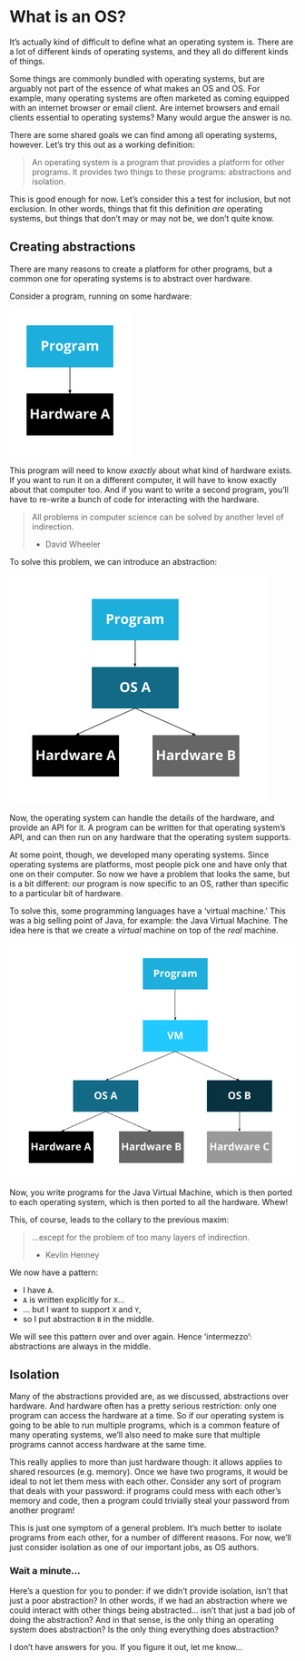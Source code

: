 # What is an OS?

It’s actually kind of difficult to define what an operating system is. There
are a lot of different kinds of operating systems, and they all do different
kinds of things.

Some things are commonly bundled with operating systems, but are arguably not
part of the essence of what makes an OS and OS. For example, many operating
systems are often marketed as coming equipped with an internet browser or email
client. Are internet browsers and email clients essential to operating systems?
Many would argue the answer is no.

There are some shared goals we can find among all operating systems, however.
Let’s try this out as a working definition:

> An operating system is a program that provides a platform for other
> programs. It provides two things to these programs: abstractions and
> isolation.

This is good enough for now. Let’s consider this a test for inclusion,
but not exclusion. In other words, things that fit this definition
_are_ operating systems, but things that don’t may or may not be,
we don’t quite know.

## Creating abstractions

There are many reasons to create a platform for other programs, but a
common one for operating systems is to abstract over hardware.

Consider a program, running on some hardware:

<img alt="program on hardware" class="center" src="assets/program_hardware.png" />

This program will need to know _exactly_ about what kind of hardware exists.
If you want to run it on a different computer, it will have to know exactly
about that computer too. And if you want to write a second program, you’ll
have to re-write a bunch of code for interacting with the hardware.

> All problems in computer science can be solved by another level of
> indirection.
>
> - David Wheeler

To solve this problem, we can introduce an abstraction:

<img alt="program on os on hardware" class="center" src="assets/program_os_hardware.png" />

Now, the operating system can handle the details of the hardware, and provide
an API for it. A program can be written for that operating system’s API, and
can then run on any hardware that the operating system supports.

At some point, though, we developed many operating systems. Since operating
systems are platforms, most people pick one and have only that one on their
computer. So now we have a problem that looks the same, but is a bit
different: our program is now specific to an OS, rather than specific to
a particular bit of hardware.

To solve this, some programming languages have a ‘virtual machine.’ This
was a big selling point of Java, for example: the Java Virtual Machine.
The idea here is that we create a _virtual_ machine on top of the _real_
machine.

<img alt="program on vm " class="center" src="assets/program_vm_os_hardware.png" />

Now, you write programs for the Java Virtual Machine, which is then ported
to each operating system, which is then ported to all the hardware. Whew!

This, of course, leads to the collary to the previous maxim:

> ...except for the problem of too many layers of indirection.
>
> - Kevlin Henney

We now have a pattern:

* I have `A`.
* `A` is written explicitly for `X`...
* ... but I want to support `X` and `Y`,
* so I put abstraction `B` in the middle.

We will see this pattern over and over again. Hence ‘intermezzo’: abstractions
are always in the middle.

## Isolation

Many of the abstractions provided are, as we discussed, abstractions over
hardware. And hardware often has a pretty serious restriction: only one
program can access the hardware at a time. So if our operating system is going
to be able to run multiple programs, which is a common feature of many
operating systems, we’ll also need to make sure that multiple programs cannot
access hardware at the same time.

This really applies to more than just hardware though: it allows applies to
shared resources (e.g. memory). Once we have two programs, it would
be ideal to not let them mess with each other. Consider any sort of program that
deals with your password: if programs could mess with each other’s memory
and code, then a program could trivially steal your password from another program!

This is just one symptom of a general problem. It’s much better to isolate
programs from each other, for a number of different reasons. For now, we’ll
just consider isolation as one of our important jobs, as OS authors.

### Wait a minute...

Here’s a question for you to ponder: if we didn’t provide isolation, isn’t that
just a poor abstraction? In other words, if we had an abstraction where we
could interact with other things being abstracted... isn’t that just a bad job
of doing the abstraction? And in that sense, is the only thing an operating
system does abstraction? Is the only thing everything does abstraction?

I don’t have answers for you. If you figure it out, let me know...
